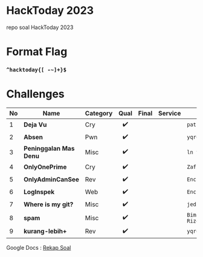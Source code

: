 # HackToday 2023
repo soal HackToday 2023

# Format Flag
### `^hacktoday{[ -~]+}$` ###

# Challenges
| No 	| Name                     	| Category 	| Qual 	| Final 	| Service 	| Author        	|
|----	|--------------------------	|----------	|:------: |-------	|---------	|---------------|
| 1  	| **Deja Vu**               | Cry      	| ✔️    	|       	|         	| `patsac#9402` 	|
| 2  	| **Absen**                	| Pwn      	| ✔️    	|       	|         	| `yqroo#2166`  	|
| 3  	| **Peninggalan Mas Denu** 	| Misc     	| ✔️    	|       	|         	| `ln y#1800`   	|
| 4  	| **OnlyOnePrime** 	        | Cry     	| ✔️    	|       	|         	| `ZafiN#5650`   	|
| 5  	| **OnlyAdminCanSee** 	    | Rev     	| ✔️    	|       	|         	| `Encrypted#0166`|
| 6  	| **LogInspek** 	          | Web     	| ✔️    	|       	|         	| `Encrypted#0166`|
| 7   | **Where is my git?**      | Misc      | ✔️      |           |           | `jedi#5782`       |
| 8   | **spam**                  | Misc      | ✔️      |         |           | `Bima Rizqy#8070`       |
| 9   | **kurang-lebih+**         | Rev       | ✔️      |           |           | `yqroo#2166`        |

Google Docs : [Rekap Soal](https://docs.google.com/document/d/1Jkl5ULk40FsfhADBwwzSAZdu2R5L2Sa29-jTCr5_meM/edit?usp=sharing)
